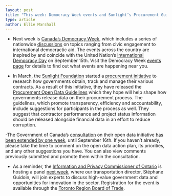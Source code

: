 ```yaml
---
layout: post
title: "This week: Democracy Week events and Sunlight’s Procurement Guidelines"
type: article
author: Ellie Marshall
---
```

- Next week is [Canada’s Democracy Week](http://www.democracy-democratie.ca/content.asp?section=dmw&dir=about&document=index&lang=e), which includes a series of nationwide [discussions](http://www.democracy-democratie.ca/content.asp?section=events&document=index&lang=e) on topics ranging from civic engagement to international democractic aid. The events across the country are inspired by and coincide with the United Nation’s [International Democracy Day](http://www.un.org/en/events/democracyday/background.shtml) on September 15th. Visit the Democracy Week [events page](http://www.democracy-democratie.ca/content.asp?section=events&document=index&lang=e) for details to find out what events are happening near you.

- In March, the [Sunlight Foundation](http://www.sunlightfoundation.org) started a [procurement initiative](http://sunlightfoundation.com/blog/2013/03/11/announcing-a-new-procurement-initiative/) to research how governments obtain, track and manage their various contracts. As a result of this initiative, they have released the [Procurement Open Data Guidelines](http://sunlightfoundation.com/procurement/opendataguidelines) which they hope will help shape how governments release data on their procurement process. The guidelines, which promote transparency, efficiency and accountability, include suggestions for participants in the process as well. They suggest that contractor performance and project status information should be released alongside financial data in an effort to reduce corruption. 

-The Government of Canada’s [consultation](http://data.gc.ca/eng/consultations/year1) on their open data initiative [has been extended by one week](http://www.marketwire.com/press-release/minister-clement-extends-consultation-with-canadians-on-open-government-1830119.htm), until September 16th. If you haven’t already, please take the time to comment on the open data action plan, its priorities, and any other suggestions you have. You can also view comments previously submitted and promote them within the consultation.

- As a reminder, the [Information and Privacy Commissioner of Ontario](http://www.ipc.on.ca) is hosting a panel [next week](http://www.ipc.on.ca/english/access-to-information/Introduction-to-AbD), where our transportation director, Stéphane Guidoin, will join experts to discuss high-value government data and opportunities for innovation in the sector. Registration for the event is available through the [Toronto Region Board of Trade](http://www.bot.com/source/Meetings/cMeetingFunctionDetail.cfm?Section=Calendar&PRODUCT_MAJOR=DS091813).
